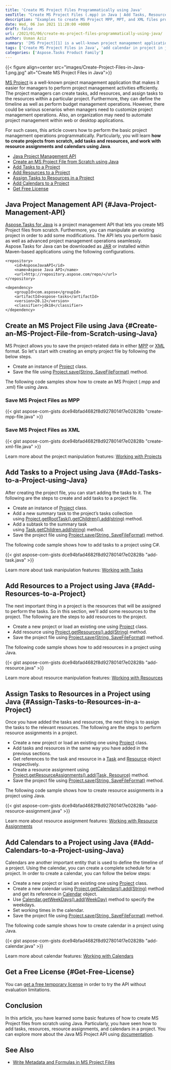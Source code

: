 ```yaml
---
title: 'Create MS Project Files Programmatically using Java'
seoTitle: "Create MS Project Files (.mpp) in Java | Add Tasks, Resources, Calenders"
description: "Examples to create MS Project MPP, MPT, and XML files programmatically in Java. Add tasks and resources to projects using Java. MS Project Library."
date: Wed, 06 Jan 2021 11:20:00 +0000
draft: false
url: /2021/01/06/create-ms-project-files-programmatically-using-java/
author: Usman Aziz
summary: '[MS Project][1] is a well-known project management application that makes it easier for managers to perform project management activities efficiently. The project managers can create tasks, add resources, and assign tasks to the resources within a particular project. Furthermore, they can define the timeline as well as perform budget management operations. However, there could be various scenarios when managers need to customize project management operations. Also, an organization may need to automate project management within web or desktop applications.'
tags: ['Create MS Project Files in Java', 'add calendar in project in java', 'add resource assignments in java', 'add resources to project in java', 'add tasks to projects in java']
categories: ['Aspose.Tasks Product Family']
---
```




{{< figure align=center src="images/Create-Project-Files-in-Java-1.png.jpg" alt="Create MS Project Files in Java">}}


[MS Project][2] is a well-known project management application that makes it easier for managers to perform project management activities efficiently. The project managers can create tasks, add resources, and assign tasks to the resources within a particular project. Furthermore, they can define the timeline as well as perform budget management operations. However, there could be various scenarios when managers need to customize project management operations. Also, an organization may need to automate project management within web or desktop applications.

For such cases, this article covers how to perform the basic project management operations programmatically. Particularly, you will learn **how to create projects from scratch, add tasks and resources, and work with resource assignments and calendars using Java**.

*   [Java Project Management API][3]
*   [Create an MS Project File from Scratch using Java][4]
*   [Add Tasks to a Project][5]
*   [Add Resources to a Project][6]
*   [Assign Tasks to Resources in a Project][7]
*   [Add Calendars to a Project][8]
*   [Get Free License][9]

## Java Project Management API {#Java-Project-Management-API}

[Aspose.Tasks for Java][10] is a project management API that lets you create MS Project files from scratch. Furthermore, you can manipulate an existing project in order to add some modifications. The API lets you perform basic as well as advanced project management operations seamlessly. Aspose.Tasks for Java can be downloaded as [JAR][11] or installed within Maven-based applications using the following configurations.

```
<repository>
    <id>AsposeJavaAPI</id>
    <name>Aspose Java API</name>
    <url>http://repository.aspose.com/repo/</url>
</repository>
```
```
<dependency>
    <groupId>com.aspose</groupId>
    <artifactId>aspose-tasks</artifactId>
    <version>20.12</version>
    <classifier>jdk18</classifier>
</dependency>
```

## Create an MS Project File using Java {#Create-an-MS-Project-File-from-Scratch-using-Java}

MS Project allows you to save the project-related data in either [MPP][12] or [XML][13] format. So let's start with creating an empty project file by following the below steps.

*   Create an instance of [Project][14] class.
*   Save the file using [Project.save(String, SaveFileFormat)][15] method.

The following code samples show how to create an MS Project (.mpp and .xml) file using Java.

### Save MS Project Files as MPP

{{< gist aspose-com-gists dce94bfad4682f8d9278014f7e02828b "create-mpp-file.java" >}}

### Save MS Project Files as XML

{{< gist aspose-com-gists dce94bfad4682f8d9278014f7e02828b "create-xml-file.java" >}}

Learn more about the project manipulation features: [Working with Projects][16]

## Add Tasks to a Project using Java {#Add-Tasks-to-a-Project-using-Java}

After creating the project file, you can start adding the tasks to it. The following are the steps to create and add tasks to a project file.

*   Create an instance of [Project][17] class.
*   Add a new summary task to the project’s tasks collection using [Project.getRootTask().getChildren().add(string)][18] method.
*   Add a subtask to the summary task using [Task.getChildren.add(string)][19] method.
*   Save the project file using [Project.save(String, SaveFileFormat)][20] method.

The following code sample shows how to add tasks to a project using C#.

{{< gist aspose-com-gists dce94bfad4682f8d9278014f7e02828b "add-task.java" >}}

Learn more about task manipulation features: [Working with Tasks][21]

## Add Resources to a Project using Java {#Add-Resources-to-a-Project}

The next important thing in a project is the resources that will be assigned to perform the tasks. So in this section, we'll add some resources to the project. The following are the steps to add resources to the project.

*   Create a new project or load an existing one using [Project][22] class.
*   Add resource using [Project.getResources().add(String)][23] method.
*   Save the project file using [Project.save(String, SaveFileFormat)][24] method.

The following code sample shows how to add resources in a project using Java.

{{< gist aspose-com-gists dce94bfad4682f8d9278014f7e02828b "add-resource.java" >}}

Learn more about resource manipulation features: [Working with Resources][25]

## Assign Tasks to Resources in a Project using Java {#Assign-Tasks-to-Resources-in-a-Project}

Once you have added the tasks and resources, the next thing is to assign the tasks to the relevant resources. The following are the steps to perform resource assignments in a project.

*   Create a new project or load an existing one using [Project][26] class.
*   Add tasks and resources in the same way you have added in the previous sections.
*   Get references to the task and resource in a [Task][27] and [Resource][28] object respectively.
*   Create a resource assignment using [Project.getResourceAssignments().add(Task, Resource)][29] method.
*   Save the project file using [Project.save(String, SaveFileFormat)][30] method.

The following code sample shows how to create resource assignments in a project using Java.

{{< gist aspose-com-gists dce94bfad4682f8d9278014f7e02828b "add-resource-assignment.java" >}}

Learn more about resource assignment features: [Working with Resource Assignments][31]

## Add Calendars to a Project using Java {#Add-Calendars-to-a-Project-using-Java}

Calendars are another important entity that is used to define the timeline of a project. Using the calendar, you can create a complete schedule for a project. In order to create a calendar, you can follow the below steps:

*   Create a new project or load an existing one using [Project][32] class.
*   Create a new calendar using [Project.getCalendars().add(String)][33] method and get its reference in [Calendar][34] object.
*   Use [Calendar.getWeekDays().add(WeekDay)][35] method to specify the weekdays.
*   Set working times in the calendar.
*   Save the project file using [Project.save(String, SaveFileFormat)][36] method.

The following code sample shows how to create calendar in a project using Java.

{{< gist aspose-com-gists dce94bfad4682f8d9278014f7e02828b "add-calendar.java" >}}

Learn more about calendar features: [Working with Calendars][37]

## Get a Free License {#Get-Free-License}

You can [get a free temporary license][38] in order to try the API without evaluation limitations.

## Conclusion

In this article, you have learned some basic features of how to create MS Project files from scratch using Java. Particularly, you have seen how to add tasks, resources, resource assignments, and calendars in a project. You can explore more about the Java MS Project API using [documentation][39].

## See Also

*   [Write Metadata and Formulas in MS Project Files][40]




[1]: https://en.wikipedia.org/wiki/Microsoft_Project
[2]: https://en.wikipedia.org/wiki/Microsoft_Project
[3]: #Java-Project-Management-API
[4]: #Create-an-MS-Project-File-from-Scratch-using-Java
[5]: #Add-Tasks-to-a-Project-using-Java
[6]: #Add-Resources-to-a-Project
[7]: #Assign-Tasks-to-Resources-in-a-Project
[8]: #Add-Calendars-to-a-Project-using-Java
[9]: #Get-Free-License
[10]: https://products.aspose.com/tasks/java
[11]: https://downloads.aspose.com/tasks/java
[12]: https://docs.fileformat.com/project-management/mpp/
[13]: https://docs.fileformat.com/web/xml/
[14]: https://apireference.aspose.com/tasks/java/com.aspose.tasks/Project
[15]: https://apireference.aspose.com/tasks/java/com.aspose.tasks/Project#save-java.lang.String-int-
[16]: https://docs.aspose.com/tasks/java/working-with-projects/
[17]: https://apireference.aspose.com/tasks/java/com.aspose.tasks/Project
[18]: https://apireference.aspose.com/tasks/java/com.aspose.tasks/TaskCollection#add-java.lang.String-
[19]: https://apireference.aspose.com/tasks/java/com.aspose.tasks/TaskCollection#add-java.lang.String-
[20]: https://apireference.aspose.com/tasks/java/com.aspose.tasks/Project#save-java.lang.String-int-
[21]: https://docs.aspose.com/tasks/java/working-with-tasks/
[22]: https://apireference.aspose.com/tasks/java/com.aspose.tasks/Project
[23]: https://apireference.aspose.com/tasks/java/com.aspose.tasks/ResourceCollection#add-java.lang.String-
[24]: https://apireference.aspose.com/tasks/java/com.aspose.tasks/Project#save-java.lang.String-int-
[25]: https://docs.aspose.com/tasks/java/working-with-resources/
[26]: https://apireference.aspose.com/tasks/java/com.aspose.tasks/Project
[27]: https://apireference.aspose.com/tasks/java/com.aspose.tasks/Task
[28]: https://apireference.aspose.com/tasks/java/com.aspose.tasks/Resource
[29]: https://apireference.aspose.com/tasks/java/com.aspose.tasks/ResourceAssignmentCollection#add-com.aspose.tasks.Task-com.aspose.tasks.Resource-
[30]: https://apireference.aspose.com/tasks/java/com.aspose.tasks/Project#save-java.lang.String-int-
[31]: https://docs.aspose.com/tasks/java/working-with-resource-assignments/
[32]: https://apireference.aspose.com/tasks/java/com.aspose.tasks/Project
[33]: https://apireference.aspose.com/tasks/java/com.aspose.tasks/CalendarCollection#add-java.lang.String-
[34]: https://apireference.aspose.com/tasks/java/com.aspose.tasks/Calendar
[35]: https://apireference.aspose.com/tasks/java/com.aspose.tasks/WeekDayCollection#add-com.aspose.tasks.WeekDay-
[36]: https://apireference.aspose.com/tasks/java/com.aspose.tasks/Project#save-java.lang.String-int-
[37]: https://docs.aspose.com/tasks/java/working-with-calendars/
[38]: https://purchase.aspose.com/temporary-license
[39]: https://docs.aspose.com/tasks/java/getting-started/
[40]: https://blog.aspose.com/2019/08/26/metadata-and-formulas-writing-support-in-aspose.tasks/





